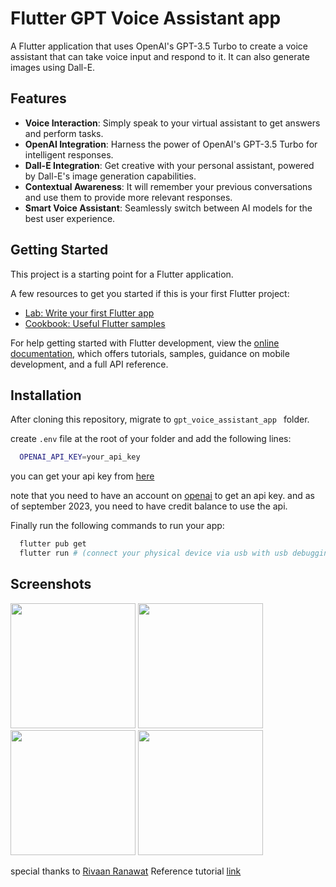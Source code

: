 # Flutter GPT Voice Assistant app

A Flutter application that uses OpenAI's GPT-3.5 Turbo to create a voice assistant that can take voice input and respond to it. It can also generate images using Dall-E.

## Features

- **Voice Interaction**: Simply speak to your virtual assistant to get answers and perform tasks.
- **OpenAI Integration**: Harness the power of OpenAI's GPT-3.5 Turbo for intelligent responses.
- **Dall-E Integration**: Get creative with your personal assistant, powered by Dall-E's image generation capabilities.
- **Contextual Awareness**: It will remember your previous conversations and use them to provide more relevant responses.
- **Smart Voice Assistant**: Seamlessly switch between AI models for the best user experience.

## Getting Started

This project is a starting point for a Flutter application.

A few resources to get you started if this is your first Flutter project:

- [Lab: Write your first Flutter app](https://docs.flutter.dev/get-started/codelab)
- [Cookbook: Useful Flutter samples](https://docs.flutter.dev/cookbook)

For help getting started with Flutter development, view the
[online documentation](https://docs.flutter.dev/), which offers tutorials,
samples, guidance on mobile development, and a full API reference.

## Installation

After cloning this repository, migrate to `gpt_voice_assistant_app
` folder.

create `.env` file at the root of your folder and add the following lines:

```bash
  OPENAI_API_KEY=your_api_key
```

you can get your api key from [here](https://platform.openai.com/account/api-keys)

note that you need to have an account on [openai](https://beta.openai.com/) to get an api key.
and as of september 2023, you need to have credit balance to use the api.

Finally run the following commands to run your app:

```bash
  flutter pub get
  flutter run # (connect your physical device via usb with usb debugging enabled)
```

## Screenshots

<img src="https://github.com/jagtap-suraj/gpt_voice_assistant_app/assets/89206671/3dc68ad2-1768-4226-bcf6-0aad4fb70644" width="200">
<img src="https://github.com/jagtap-suraj/gpt_voice_assistant_app/assets/89206671/3d9ed0cf-99a7-4652-8aa1-26dea9220b1c" width="200">
<img src="https://github.com/jagtap-suraj/gpt_voice_assistant_app/assets/89206671/9e8f68e7-8dce-486e-806f-79e83976d40e" width="200">
<img src="https://github.com/jagtap-suraj/gpt_voice_assistant_app/assets/89206671/3e3772f0-f21b-4dc2-a81b-b96c398fcce8" width="200">

special thanks to [Rivaan Ranawat](https://www.youtube.com/@RivaanRanawat)
Reference tutorial [link](https://youtu.be/Q_pz4xFow3Q?si)

